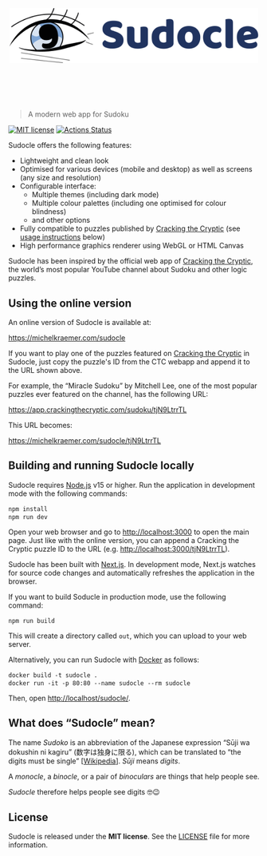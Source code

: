 <h1 align="center">
  <br>
  <br>
  <img width="500" src="assets/logo.svg" alt="Sudocle">
  <br>
  <br>
  <br>
</h1>

> A modern web app for Sudoku

[![MIT license](https://img.shields.io/badge/license-MIT-blue.svg)](LICENSE) [![Actions Status](https://github.com/michel-kraemer/sudocle/workflows/Node.js%20CI/badge.svg)](https://github.com/michel-kraemer/sudocle/actions)

Sudocle offers the following features:

* Lightweight and clean look
* Optimised for various devices (mobile and desktop) as well as screens (any
  size and resolution)
* Configurable interface:
  * Multiple themes (including dark mode)
  * Multiple colour palettes (including one optimised for colour blindness)
  * and other options
* Fully compatible to puzzles published by [Cracking the Cryptic](https://www.youtube.com/c/CrackingTheCryptic)
  (see [usage instructions](#using-the-online-version) below)
* High performance graphics renderer using WebGL or HTML Canvas

Sudocle has been inspired by the official web app of
[Cracking the Cryptic](https://www.youtube.com/c/CrackingTheCryptic), the
world’s most popular YouTube channel about Sudoku and other logic puzzles.

## Using the online version

An online version of Sudocle is available at:

https://michelkraemer.com/sudocle

If you want to play one of the puzzles featured on
[Cracking the Cryptic](https://www.youtube.com/c/CrackingTheCryptic) in
Sudocle, just copy the puzzle's ID from the CTC webapp and append it to the
URL shown above.

For example, the “Miracle Sudoku” by Mitchell Lee, one of the most popular
puzzles ever featured on the channel, has the following URL:

https://app.crackingthecryptic.com/sudoku/tjN9LtrrTL

This URL becomes:

https://michelkraemer.com/sudocle/tjN9LtrrTL

## Building and running Sudocle locally

Sudocle requires [Node.js](https://nodejs.org/) v15 or higher. Run the
application in development mode with the following commands:

    npm install
    npm run dev

Open your web browser and go to <http://localhost:3000> to open the main page.
Just like with the online version, you can append a Cracking the Cryptic puzzle
ID to the URL (e.g. <http://localhost:3000/tjN9LtrrTL>).

Sudocle has been built with [Next.js](https://nextjs.org/). In development mode,
Next.js watches for source code changes and automatically refreshes the
application in the browser.

If you want to build Soducle in production mode, use the following command:

    npm run build

This will create a directory called `out`, which you can upload to your web
server.

Alternatively, you can run Sudocle with [Docker](https://www.docker.com/) as
follows:

    docker build -t sudocle .
    docker run -it -p 80:80 --name sudocle --rm sudocle

Then, open <http://localhost/sudocle/>.

## What does “Sudocle” mean?

The name *Sudoko* is an abbreviation of the Japanese expression “Sūji wa
dokushin ni kagiru” (数字は独身に限る), which can be translated to “the digits
must be single” [[Wikipedia](https://en.wikipedia.org/wiki/Sudoku)]. *Sūji*
means *digits*.

A *monocle*, a *binocle*, or a pair of *binoculars* are things that help people
see.

*Sudocle* therefore helps people see digits 🤓😉

## License

Sudocle is released under the **MIT license**. See the [LICENSE](LICENSE) file
for more information.
